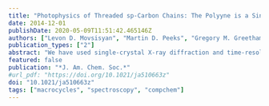 ```yaml
---
title: "Photophysics of Threaded sp-Carbon Chains: The Polyyne is a Sink for Singlet and Triplet Excitation"
date: 2014-12-01
publishDate: 2020-05-09T11:51:42.465146Z
authors: ["Levon D. Movsisyan", "Martin D. Peeks", "Gregory M. Greetham", "Michael Towrie", "Amber L. Thompson", "Anthony W. Parker", "Harry L. Anderson"]
publication_types: ["2"]
abstract: "We have used single-crystal X-ray diffraction and time-resolved UV–NIR–IR absorption spectroscopy to gain insights into the structures and excited-state dynamics of a rotaxane consisting of a hexayne chain threaded through a phenanthroline macrocycle and a family of related compounds, including the rhenium(I) chlorocarbonyl complex of this rotaxane. The hexayne unit in the rhenium-rotaxane is severely nonlinear; it is bent into an arc with an angle of 155.6(1)° between the terminal C1 and C12 atoms and the centroid of the central C–C bond, with the most acute distortion at the point where the polyyne chain pushes against the Re(CO)3Cl unit. There are strong through-space excited-state interactions between the components of the rotaxanes. In the metal-free rotaxane, there is rapid singlet excitation energy transfer (EET) from the macrocycle to the hexayne (τ = 3.0 ps), whereas in the rhenium-rotaxane there is triplet EET, from the macrocycle complex 3MLCT state to the hexayne (τ = 1.5 ns). This study revealed detailed information on the short-lived higher excited state of the hexayne (lifetime ∼1 ps) and on structural reorganization and cooling of hot polyyne chains, following internal conversion (over ∼5 ps). Comparison of the observed IR bands of the excited states of the hexayne with results from time-dependent density functional calculations (TD DFT) shows that these excited states have high cumulenic character (low bond length alternation) around the central region of the chain. These findings shed light on the complex interactions between the components of this supramolecular rotaxane and are important for the development of materials for the emerging molecular and nanoscale electronics."
featured: false
publication: "*J. Am. Chem. Soc.*"
#url_pdf: "https://doi.org/10.1021/ja510663z"
doi: "10.1021/ja510663z"
tags: ["macrocycles", "spectroscopy", "compchem"]
---
```


